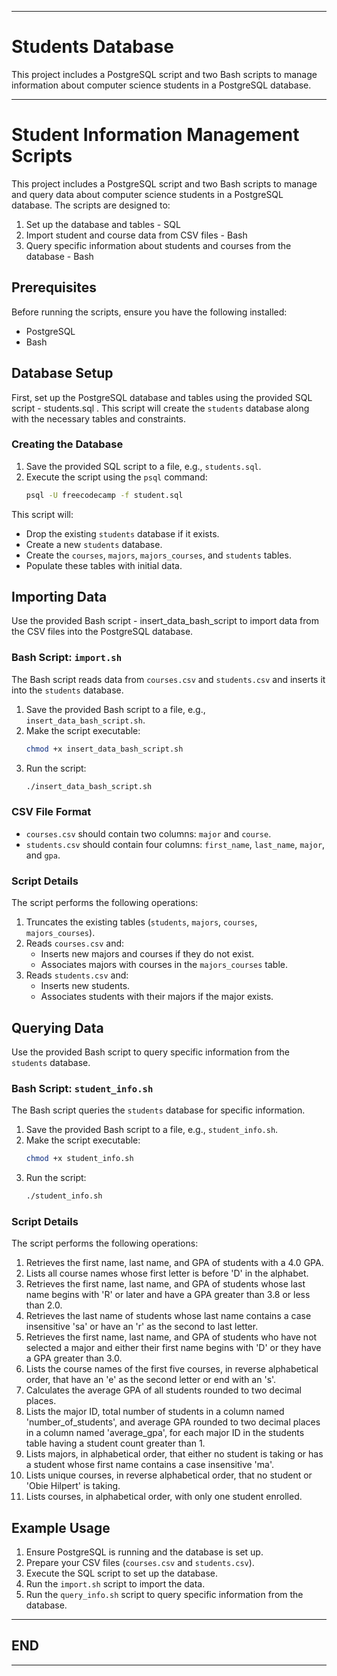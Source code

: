 
---

# Students Database
This project includes a PostgreSQL script and two Bash scripts to manage information about computer science students in a PostgreSQL database.

---

# Student Information Management Scripts

This project includes a PostgreSQL script and two Bash scripts to manage and query data about computer science students in a PostgreSQL database. The scripts are designed to:
1. Set up the database and tables - SQL
2. Import student and course data from CSV files - Bash
3. Query specific information about students and courses from the database - Bash

## Prerequisites

Before running the scripts, ensure you have the following installed:

- PostgreSQL
- Bash

## Database Setup

First, set up the PostgreSQL database and tables using the provided SQL script - students.sql . This script will create the `students` database along with the necessary tables and constraints.

### Creating the Database

1. Save the provided SQL script to a file, e.g., `students.sql`.
2. Execute the script using the `psql` command:
   ```bash
   psql -U freecodecamp -f student.sql
   ```

This script will:

- Drop the existing `students` database if it exists.
- Create a new `students` database.
- Create the `courses`, `majors`, `majors_courses`, and `students` tables.
- Populate these tables with initial data.

## Importing Data

Use the provided Bash script - insert_data_bash_script to import data from the CSV files into the PostgreSQL database.

### Bash Script: `import.sh`

The Bash script reads data from `courses.csv` and `students.csv` and inserts it into the `students` database.

1. Save the provided Bash script to a file, e.g., `insert_data_bash_script.sh`.
2. Make the script executable:
   ```bash
   chmod +x insert_data_bash_script.sh
   ```
3. Run the script:
   ```bash
   ./insert_data_bash_script.sh
   ```

### CSV File Format

- `courses.csv` should contain two columns: `major` and `course`.
- `students.csv` should contain four columns: `first_name`, `last_name`, `major`, and `gpa`.

### Script Details

The script performs the following operations:

1. Truncates the existing tables (`students`, `majors`, `courses`, `majors_courses`).
2. Reads `courses.csv` and:
   - Inserts new majors and courses if they do not exist.
   - Associates majors with courses in the `majors_courses` table.
3. Reads `students.csv` and:
   - Inserts new students.
   - Associates students with their majors if the major exists.

## Querying Data

Use the provided Bash script to query specific information from the `students` database.

### Bash Script: `student_info.sh`

The Bash script queries the `students` database for specific information.

1. Save the provided Bash script to a file, e.g., `student_info.sh`.
2. Make the script executable:
   ```bash
   chmod +x student_info.sh
   ```
3. Run the script:
   ```bash
   ./student_info.sh
   ```

### Script Details

The script performs the following operations:

1. Retrieves the first name, last name, and GPA of students with a 4.0 GPA.
2. Lists all course names whose first letter is before 'D' in the alphabet.
3. Retrieves the first name, last name, and GPA of students whose last name begins with 'R' or later and have a GPA greater than 3.8 or less than 2.0.
4. Retrieves the last name of students whose last name contains a case insensitive 'sa' or have an 'r' as the second to last letter.
5. Retrieves the first name, last name, and GPA of students who have not selected a major and either their first name begins with 'D' or they have a GPA greater than 3.0.
6. Lists the course names of the first five courses, in reverse alphabetical order, that have an 'e' as the second letter or end with an 's'.
7. Calculates the average GPA of all students rounded to two decimal places.
8. Lists the major ID, total number of students in a column named 'number_of_students', and average GPA rounded to two decimal places in a column named 'average_gpa', for each major ID in the students table having a student count greater than 1.
9. Lists majors, in alphabetical order, that either no student is taking or has a student whose first name contains a case insensitive 'ma'.
10. Lists unique courses, in reverse alphabetical order, that no student or 'Obie Hilpert' is taking.
11. Lists courses, in alphabetical order, with only one student enrolled.

## Example Usage

1. Ensure PostgreSQL is running and the database is set up.
2. Prepare your CSV files (`courses.csv` and `students.csv`).
3. Execute the SQL script to set up the database.
4. Run the `import.sh` script to import the data.
5. Run the `query_info.sh` script to query specific information from the database.

---

## END

---

